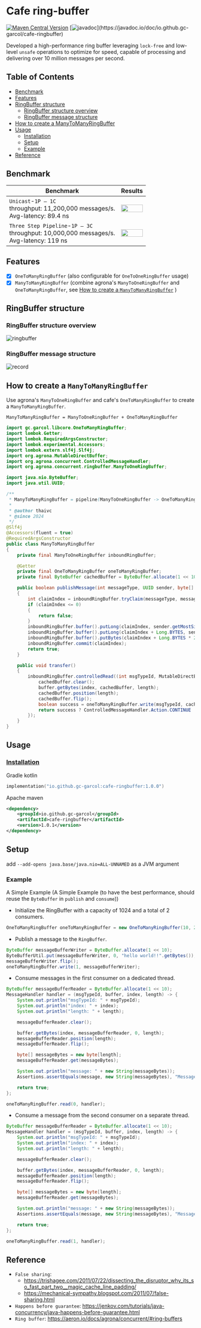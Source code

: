 # Cafe ring-buffer

[![Maven Central Version](https://img.shields.io/maven-central/v/io.github.gc-garcol/cafe-ringbuffer?logo=sonatype&logoColor=red&style=flat&label=Maven%20Central)](https://central.sonatype.com/artifact/io.github.gc-garcol/cafe-ringbuffer)
[![javadoc](https://javadoc.io/badge2/io.github.gc-garcol/cafe-ringbuffer/javadoc.svg?)](https://javadoc.io/doc/io.github.gc-garcol/cafe-ringbuffer)

Developed a high-performance ring buffer leveraging `lock-free` and low-level `unsafe` operations to optimize for speed, capable of processing and delivering over 10 million messages per second.


## Table of Contents
- [Benchmark](#benchmark)
- [Features](#features)
- [RingBuffer structure](#ringbuffer-structure)
  - [RingBuffer structure overview](#ringbuffer-structure-overview)
  - [RingBuffer message structure](#ringbuffer-message-structure)
- [How to create a ManyToManyRingBuffer](#how-to-create-a-manytomanyringbuffer)
- [Usage](#usage)
  - [Installation](#installation)
  - [Setup](#setup)
  - [Example](#example)
- [Reference](#reference)

## Benchmark

| Benchmark                                                                                      | Results                                                      |
|------------------------------------------------------------------------------------------------|--------------------------------------------------------------|
| `Unicast`-`1P – 1C` <br>throughput: 11,200,000 messages/s. <br> Avg-latency: 89.4 ns           | <img src="readme/benchmark_unicast_1p1c.png" width="100%"/>  |
| `Three Step Pipeline`-`1P – 3C` <br>throughput: 10,000,000 messages/s. <br>Avg-latency: 119 ns | <img src="readme/benchmark_pipeline_1p3c.png" width="100%"/> |
## Features

- [X] `OneToManyRingBuffer` (also configurable for `OneToOneRingBuffer` usage)
- [X] `ManyToManyRingBuffer` (combine agrona's `ManyToOneRingBuffer` and `OneToManyRingBuffer`, see [How to create a `ManyToManyRingBuffer`](#how-to-create-a-manytomanyringbuffer)
  )

## RingBuffer structure

### RingBuffer structure overview

![ringbuffer](readme/ringbuffer-overview.png)

### RingBuffer message structure

![record](readme/ringbuffer-record.png)

## How to create a `ManyToManyRingBuffer`

Use agrona's `ManyToOneRingBuffer` and cafe's `OneToManyRingBuffer` to create a `ManyToManyRingBuffer`.

```
ManyToManyRingBuffer = ManyToOneRingBuffer + OneToManyRingBuffer
```

```java
import gc.garcol.libcore.OneToManyRingBuffer;
import lombok.Getter;
import lombok.RequiredArgsConstructor;
import lombok.experimental.Accessors;
import lombok.extern.slf4j.Slf4j;
import org.agrona.MutableDirectBuffer;
import org.agrona.concurrent.ControlledMessageHandler;
import org.agrona.concurrent.ringbuffer.ManyToOneRingBuffer;

import java.nio.ByteBuffer;
import java.util.UUID;

/**
 * ManyToManyRingBuffer = pipeline(ManyToOneRingBuffer -> OneToManyRingBuffer)
 *
 * @author thaivc
 * @since 2024
 */
@Slf4j
@Accessors(fluent = true)
@RequiredArgsConstructor
public class ManyToManyRingBuffer
{
    private final ManyToOneRingBuffer inboundRingBuffer;

    @Getter
    private final OneToManyRingBuffer oneToManyRingBuffer;
    private final ByteBuffer cachedBuffer = ByteBuffer.allocate(1 << 10);

    public boolean publishMessage(int messageType, UUID sender, byte[] message)
    {
        int claimIndex = inboundRingBuffer.tryClaim(messageType, message.length + Long.BYTES * 2);
        if (claimIndex <= 0)
        {
            return false;
        }
        inboundRingBuffer.buffer().putLong(claimIndex, sender.getMostSignificantBits());
        inboundRingBuffer.buffer().putLong(claimIndex + Long.BYTES, sender.getLeastSignificantBits());
        inboundRingBuffer.buffer().putBytes(claimIndex + Long.BYTES * 2, message);
        inboundRingBuffer.commit(claimIndex);
        return true;
    }

    public void transfer()
    {
        inboundRingBuffer.controlledRead((int msgTypeId, MutableDirectBuffer buffer, int index, int length) -> {
            cachedBuffer.clear();
            buffer.getBytes(index, cachedBuffer, length);
            cachedBuffer.position(length);
            cachedBuffer.flip();
            boolean success = oneToManyRingBuffer.write(msgTypeId, cachedBuffer);
            return success ? ControlledMessageHandler.Action.CONTINUE : ControlledMessageHandler.Action.ABORT;
        });
    }
}
```

## Usage

### [Installation](https://central.sonatype.com/artifact/io.github.gc-garcol/cafe-ringbuffer)

Gradle kotlin
```kotlin
implementation("io.github.gc-garcol:cafe-ringbuffer:1.0.0")
```

Apache maven
```xml
<dependency>
    <groupId>io.github.gc-garcol</groupId>
    <artifactId>cafe-ringbuffer</artifactId>
    <version>1.0.1</version>
</dependency>
```

## Setup

add `--add-opens java.base/java.nio=ALL-UNNAMED` as a JVM argument

### Example

A Simple Example (A Simple Example (to have the best performance, should reuse the `ByteBuffer` in `publish` and `consume`))

- Initialize the RingBuffer with a capacity of 1024 and a total of 2 consumers.
```java
OneToManyRingBuffer oneToManyRingBuffer = new OneToManyRingBuffer(10, 2);
```

- Publish a message to the `RingBuffer`.
```java
ByteBuffer messageBufferWriter = ByteBuffer.allocate(1 << 10);
ByteBufferUtil.put(messageBufferWriter, 0, "hello world!!".getBytes());
messageBufferWriter.flip();
oneToManyRingBuffer.write(1, messageBufferWriter);
```

- Consume messages in the first consumer on a dedicated thread.
```java
ByteBuffer messageBufferReader = ByteBuffer.allocate(1 << 10);
MessageHandler handler = (msgTypeId, buffer, index, length) -> {
    System.out.println("msgTypeId: " + msgTypeId);
    System.out.println("index: " + index);
    System.out.println("length: " + length);

    messageBufferReader.clear();

    buffer.getBytes(index, messageBufferReader, 0, length);
    messageBufferReader.position(length);
    messageBufferReader.flip();

    byte[] messageBytes = new byte[length];
    messageBufferReader.get(messageBytes);

    System.out.println("message: " + new String(messageBytes));
    Assertions.assertEquals(message, new String(messageBytes), "Message not match");

    return true;
};

oneToManyRingBuffer.read(0, handler);
```

- Consume a message from the second consumer on a separate thread.
```java
ByteBuffer messageBufferReader = ByteBuffer.allocate(1 << 10);
MessageHandler handler = (msgTypeId, buffer, index, length) -> {
    System.out.println("msgTypeId: " + msgTypeId);
    System.out.println("index: " + index);
    System.out.println("length: " + length);

    messageBufferReader.clear();

    buffer.getBytes(index, messageBufferReader, 0, length);
    messageBufferReader.position(length);
    messageBufferReader.flip();

    byte[] messageBytes = new byte[length];
    messageBufferReader.get(messageBytes);

    System.out.println("message: " + new String(messageBytes));
    Assertions.assertEquals(message, new String(messageBytes), "Message not match");

    return true;
};

oneToManyRingBuffer.read(1, handler);
```

## Reference

- `False sharing`:
  - https://trishagee.com/2011/07/22/dissecting_the_disruptor_why_its_so_fast_part_two__magic_cache_line_padding/
  - https://mechanical-sympathy.blogspot.com/2011/07/false-sharing.html
- `Happens before guarantee`: https://jenkov.com/tutorials/java-concurrency/java-happens-before-guarantee.html
- `Ring buffer`: https://aeron.io/docs/agrona/concurrent/#ring-buffers
